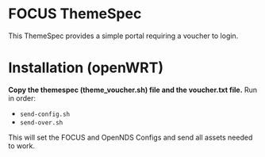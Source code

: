 # FOCUS ThemeSpec
This ThemeSpec provides a simple portal requiring a voucher to login.

# Installation (openWRT)
**Copy the themespec (theme_voucher.sh) file and the voucher.txt file.**
Run in order:
- `send-config.sh`
- `send-over.sh`

This will set the FOCUS and OpenNDS Configs and send all assets needed to work.
